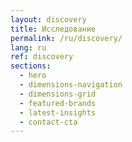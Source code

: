 ```yaml
---
layout: discovery
title: Исследование
permalink: /ru/discovery/
lang: ru
ref: discovery
sections:
  - hero
  - dimensions-navigation
  - dimensions-grid
  - featured-brands
  - latest-insights
  - contact-cta
---
```

